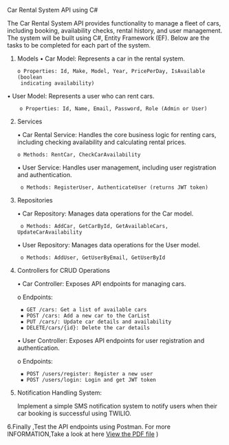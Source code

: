 Car Rental System API using C#

The Car Rental System API provides functionality to manage a fleet of cars, including booking,
availability checks, rental history, and user management. The system will be built using C#,
Entity Framework (EF). Below are the tasks to be completed for each part of the system.

1. Models
   • Car Model: Represents a car in the rental system.
   
       o Properties: Id, Make, Model, Year, PricePerDay, IsAvailable (boolean
        indicating availability)
   

• User Model: Represents a user who can rent cars.

        o Properties: Id, Name, Email, Password, Role (Admin or User)
    
2. Services
   
    • Car Rental Service: Handles the core business logic for renting cars, including
    checking availability and calculating rental prices.
   
       o Methods: RentCar, CheckCarAvailability
   
    • User Service: Handles user management, including user registration and
    authentication.
   
        o Methods: RegisterUser, AuthenticateUser (returns JWT token)
4. Repositories
   
    • Car Repository: Manages data operations for the Car model.

        o Methods: AddCar, GetCarById, GetAvailableCars, UpdateCarAvailability
    • User Repository: Manages data operations for the User model.
   
        o Methods: AddUser, GetUserByEmail, GetUserById

6. Controllers for CRUD Operations
   
    • Car Controller: Exposes API endpoints for managing cars.
   
    o Endpoints:
   
        ▪ GET /cars: Get a list of available cars
        ▪ POST /cars: Add a new car to the CarList
        ▪ PUT /cars/: Update car details and availability
        ▪ DELETE/cars/{id}: Delete the car details

    • User Controller: Exposes API endpoints for user registration and authentication.
   
    o Endpoints:
   
        ▪ POST /users/register: Register a new user
        ▪ POST /users/login: Login and get JWT token
8. Notification Handling System:
   
    Implement a simple SMS notification system to notify users when their car
    booking is successful using TWILIO.
   
6.Finally ,Test the API endpoints using Postman.
For more INFORMATION,Take a look at here [View the PDF file](CaRenaltSS.pdf)
)
